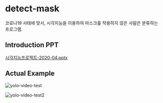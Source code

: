 # detect-mask
코로나19 사태에 맞서, 시각지능을 이용하여 마스크를 착용하지 않은 사람은 분류하는 프로그램.



## Introduction PPT
[시각지능프로젝트-2020-04.pptx](https://github.com/SummerYuKorea/detect-mask/files/4700733/-2020-04.pptx)


## Actual Example

![yolo-video-test](https://user-images.githubusercontent.com/31176781/83242397-4f60b580-a1d7-11ea-8ecd-846bc984ac41.gif)

![yolo-video-test2](https://user-images.githubusercontent.com/31176781/83243953-a23b6c80-a1d9-11ea-94b4-9a7630b10330.gif)
